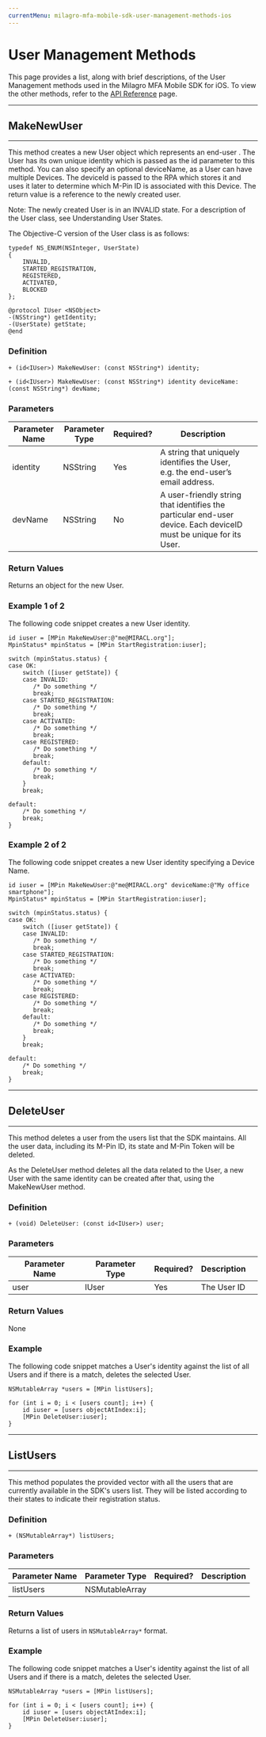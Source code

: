 ```yaml
---
currentMenu: milagro-mfa-mobile-sdk-user-management-methods-ios
---
```

# User Management Methods

This page provides a list, along with brief descriptions, of the User Management methods used in the Milagro MFA Mobile SDK for iOS. To view the other methods, refer to the [API Reference](milagro-mfa-mobile-sdk-api-reference.html) page.
___
## MakeNewUser
___

This method creates a new User object which represents an end-user . The User has its own unique identity which is passed as the id parameter to this method. You can also specify an optional deviceName, as a User can have multiple Devices. The deviceId is passed to the RPA which stores it and uses it later to determine which M-Pin ID is associated with this Device. The return value is a reference to the newly created user.

Note: The newly created User is in an INVALID state.
For a description of the User class, see Understanding User States.

The Objective-C version of the User class is as follows:

    typedef NS_ENUM(NSInteger, UserState)
    {
        INVALID,
        STARTED_REGISTRATION,
        REGISTERED,
        ACTIVATED,
        BLOCKED
    };

    @protocol IUser <NSObject>
    -(NSString*) getIdentity;
    -(UserState) getState;
    @end

### Definition

    + (id<IUser>) MakeNewUser: (const NSString*) identity;

    + (id<IUser>) MakeNewUser: (const NSString*) identity deviceName: (const NSString*) devName;

### Parameters

| Parameter Name | Parameter Type | Required? | Description                                                                                                       |   |
|----------------|----------------|-----------|-------------------------------------------------------------------------------------------------------------------|---|
| identity       | NSString       | Yes       | A string that uniquely identifies the User, e.g. the end-user’s email address.                                    |   |
| devName        | NSString       | No        | A user-friendly string that identifies the particular end-user device. Each deviceID must be unique for its User. |   |

### Return Values

Returns an object for the new User.

### Example 1 of 2

The following code snippet creates a new User identity.

    id iuser = [MPin MakeNewUser:@"me@MIRACL.org"];
    MpinStatus* mpinStatus = [MPin StartRegistration:iuser];

    switch (mpinStatus.status) {
    case OK:
        switch ([iuser getState]) {
        case INVALID:
           /* Do something */
           break;
        case STARTED_REGISTRATION:
           /* Do something */
           break;
        case ACTIVATED:
           /* Do something */
           break;
        case REGISTERED:
           /* Do something */
           break;
        default:
           /* Do something */
           break;
        }
        break;

    default:
        /* Do something */
        break;
    }

### Example 2 of 2

The following code snippet creates a new User identity specifying a Device Name.

    id iuser = [MPin MakeNewUser:@"me@MIRACL.org" deviceName:@"My office smartphone"];
    MpinStatus* mpinStatus = [MPin StartRegistration:iuser];

    switch (mpinStatus.status) {
    case OK:
        switch ([iuser getState]) {
        case INVALID:
           /* Do something */
           break;
        case STARTED_REGISTRATION:
           /* Do something */
           break;
        case ACTIVATED:
           /* Do something */
           break;
        case REGISTERED:
           /* Do something */
           break;
        default:
           /* Do something */
           break;
        }
        break;

    default:
        /* Do something */
        break;
    }
___
## DeleteUser
___

This method deletes a user from the users list that the SDK maintains. All the user data, including its M-Pin ID, its state and M-Pin Token will be deleted.

As the DeleteUser method deletes all the data related to the User, a new User with the same identity can be created after that, using the MakeNewUser method.

### Definition

    + (void) DeleteUser: (const id<IUser>) user;

### Parameters

| Parameter Name | Parameter Type | Required? | Description |   |
|----------------|----------------|-----------|-------------|---|
| user           | IUser          | Yes       | The User ID |   |

### Return Values

None

### Example

The following code snippet matches a User's identity against the list of all Users and if there is a match, deletes the selected User.
```
NSMutableArray *users = [MPin listUsers];

for (int i = 0; i < [users count]; i++) {
    id iuser = [users objectAtIndex:i];
    [MPin DeleteUser:iuser];
}
```
___
## ListUsers
___

This method populates the provided vector with all the users that are currently available in the SDK's users list. They will be listed according to their states to indicate their registration status.

### Definition
```
+ (NSMutableArray*) listUsers;
```

### Parameters

| Parameter Name | Parameter Type | Required? | Description |
|----------------|----------------|-----------|-------------|
| listUsers      | NSMutableArray |           |             |

### Return Values

Returns a list of users in `NSMutableArray*` format.

### Example

The following code snippet matches a User's identity against the list of all Users and if there is a match, deletes the selected User.
```
NSMutableArray *users = [MPin listUsers];

for (int i = 0; i < [users count]; i++) {
    id iuser = [users objectAtIndex:i];
    [MPin DeleteUser:iuser];
}
```
